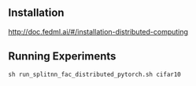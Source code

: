 ## Installation
http://doc.fedml.ai/#/installation-distributed-computing

## Running Experiments 
```
sh run_splitnn_fac_distributed_pytorch.sh cifar10
```
